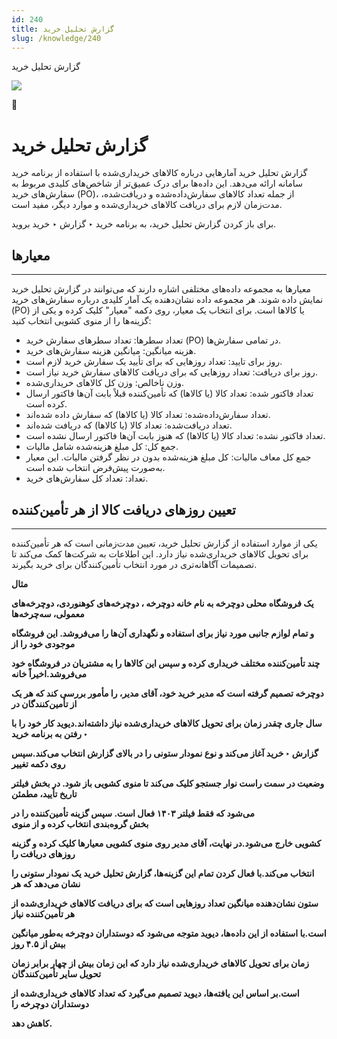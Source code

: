 ```yaml
---
id: 240
title: گزارش تحلیل خرید
slug: /knowledge/240
---
```



 

گزارش تحلیل خرید

 

![](https://odoofarsi.com/web/image/2651?access_token=df63284b-6b0a-4c5d-8cae-c8ebcbb4e0c2)

📖

# گزارش تحلیل خرید

گزارش تحلیل خرید آمارهایی درباره کالاهای خریداری‌شده با استفاده از برنامه خرید سامانه ارائه می‌دهد. این داده‌ها برای درک عمیق‌تر از شاخص‌های کلیدی مربوط به سفارش‌های خرید (PO)، از جمله تعداد کالاهای سفارش‌داده‌شده و دریافت‌شده، مدت‌زمان لازم برای دریافت کالاهای خریداری‌شده و موارد دیگر، مفید است.

برای باز کردن گزارش تحلیل خرید، به برنامه خرید ‣ گزارش‌ ‣ خرید بروید.

## **معیارها**

---

معیارها به مجموعه داده‌های مختلفی اشاره دارند که می‌توانند در گزارش تحلیل خرید نمایش داده شوند. هر مجموعه داده نشان‌دهنده یک آمار کلیدی درباره سفارش‌های خرید (PO) یا کالاها است. برای انتخاب یک معیار، روی دکمه "معیار" کلیک کرده و یکی از گزینه‌ها را از منوی کشویی انتخاب کنید:

* تعداد سطرها: تعداد سطرهای سفارش خرید (PO) در تمامی سفارش‌ها.
* هزینه میانگین: میانگین هزینه سفارش‌های خرید.
* روز برای تایید: تعداد روزهایی که برای تأیید یک سفارش خرید لازم است.
* روز برای دریافت: تعداد روزهایی که برای دریافت کالاهای سفارش خرید نیاز است.
* وزن ناخالص: وزن کل کالاهای خریداری‌شده.
* تعداد فاکتور شده: تعداد کالا (یا کالاها) که تأمین‌کننده قبلاً بابت آن‌ها فاکتور ارسال کرده است.
* تعداد سفارش‌داده‌شده: تعداد کالا (یا کالاها) که سفارش داده شده‌اند.
* تعداد دریافت‌شده: تعداد کالا (یا کالاها) که دریافت شده‌اند.
* تعداد فاکتور نشده: تعداد کالا (یا کالاها) که هنوز بابت آن‌ها فاکتور ارسال نشده است.
* جمع کل: کل مبلغ هزینه‌شده شامل مالیات.
* جمع کل معاف مالیات: کل مبلغ هزینه‌شده بدون در نظر گرفتن مالیات. این معیار به‌صورت پیش‌فرض انتخاب شده است.
* تعداد: تعداد کل سفارش‌های خرید.

## **تعیین روزهای دریافت کالا از هر تأمین‌کننده**

---

یکی از موارد استفاده از گزارش تحلیل خرید، تعیین مدت‌زمانی است که هر تأمین‌کننده برای تحویل کالاهای خریداری‌شده نیاز دارد. این اطلاعات به شرکت‌ها کمک می‌کند تا تصمیمات آگاهانه‌تری در مورد انتخاب تأمین‌کنندگان برای خرید بگیرند.

**مثال**

**یک فروشگاه محلی دوچرخه به نام خانه دوچرخه ، دوچرخه‌های کوهنوردی، دوچرخه‌های معمولی، سه‌چرخه‌ها**

**و تمام لوازم جانبی مورد نیاز برای استفاده و نگهداری آن‌ها را می‌فروشد. این فروشگاه موجودی خود را از**

**چند تأمین‌کننده مختلف خریداری کرده و سپس این کالاها را به مشتریان در فروشگاه خود می‌فروشد.اخیراً خانه**

**دوچرخه تصمیم گرفته است که مدیر خرید خود، آقای مدیر، را مأمور بررسی کند که هر یک از تأمین‌کنندگان در**

**سال جاری چقدر زمان برای تحویل کالاهای خریداری‌شده نیاز داشته‌اند.دیوید کار خود را با رفتن به برنامه خرید ‣**

**گزارش‌ ‣ خرید آغاز می‌کند و نوع نمودار ستونی را در بالای گزارش انتخاب می‌کند.سپس روی دکمه تغییر**

**وضعیت در سمت راست نوار جستجو کلیک می‌کند تا منوی کشویی باز شود. در بخش فیلتر تاریخ تأیید، مطمئن**

**می‌شود که فقط فیلتر ۱۴۰۳ فعال است. سپس گزینه تأمین‌کننده را در بخش گروه‌بندی انتخاب کرده و از منوی**

**کشویی خارج می‌شود.در نهایت، آقای مدیر روی منوی کشویی معیارها کلیک کرده و گزینه روزهای دریافت را**

**انتخاب می‌کند.با فعال کردن تمام این گزینه‌ها، گزارش تحلیل خرید یک نمودار ستونی را نشان می‌دهد که هر**

**ستون نشان‌دهنده میانگین تعداد روزهایی است که برای دریافت کالاهای خریداری‌شده از هر تأمین‌کننده نیاز**

**است.با استفاده از این داده‌ها، دیوید متوجه می‌شود که دوستداران دوچرخه به‌طور میانگین بیش از ۴.۵ روز**

**زمان برای تحویل کالاهای خریداری‌شده نیاز دارد که این زمان بیش از چهار برابر زمان تحویل سایر تأمین‌کنندگان**

**است.بر اساس این یافته‌ها، دیوید تصمیم می‌گیرد که تعداد کالاهای خریداری‌شده از دوستداران دوچرخه را**

**کاهش دهد.**